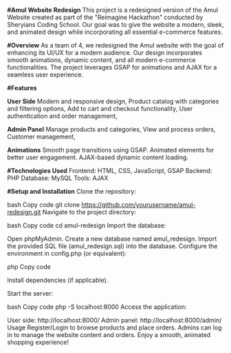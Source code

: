 **#Amul Website Redesign**
This project is a redesigned version of the Amul Website created as part of the "Reimagine Hackathon" conducted by Sheryians Coding School. Our goal was to give the website a modern, sleek, and animated design while incorporating all essential e-commerce features.



**#Overview**
As a team of 4, we redesigned the Amul website with the goal of enhancing its UI/UX for a modern audience. Our design incorporates smooth animations, dynamic content, and all modern e-commerce functionalities. The project leverages GSAP for animations and AJAX for a seamless user experience.



**#Features**

**User Side**
Modern and responsive design,
Product catalog with categories and filtering options,
Add to cart and checkout functionality,
User authentication and order management,

**Admin Panel**
Manage products and categories,
View and process orders,
Customer management,

**Animations**
Smooth page transitions using GSAP.
Animated elements for better user engagement.
AJAX-based dynamic content loading.


**#Technologies Used**
Frontend: HTML, CSS, JavaScript, GSAP
Backend: PHP
Database: MySQL
Tools: AJAX


**#Setup and Installation**
Clone the repository:

bash
Copy code
git clone https://github.com/yourusername/amul-redesign.git
Navigate to the project directory:

bash
Copy code
cd amul-redesign
Import the database:

Open phpMyAdmin.
Create a new database named amul_redesign.
Import the provided SQL file (amul_redesign.sql) into the database.
Configure the environment in config.php (or equivalent):

php
Copy code
<?php
$host = "localhost";
$user = "your_username";
$password = "your_password";
$database = "amul_redesign";
?>
Install dependencies (if applicable).

Start the server:

bash
Copy code
php -S localhost:8000
Access the application:

User side: http://localhost:8000/
Admin panel: http://localhost:8000/admin/
Usage
Register/Login to browse products and place orders.
Admins can log in to manage the website content and orders.
Enjoy a smooth, animated shopping experience!

